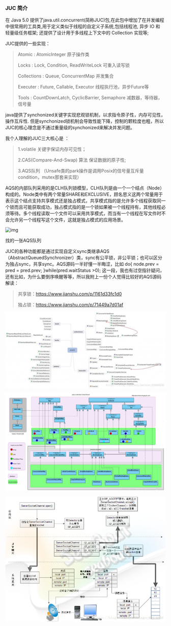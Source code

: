 ### JUC 简介

在 Java 5.0 提供了java.util.concurrent(简称JUC)包,在此包中增加了在并发编程中很常用的工具类,用于定义类似于线程的自定义子系统,包括线程池, 异步 IO 和 轻量级任务框架; 还提供了设计用于多线程上下文中的 Collection 实现等;

JUC提供的一些实现：

>Atomic : AtomicInteger  原子操作类
>
>Locks : Lock, Condition, ReadWriteLock  可重入读写锁
>
>Collections : Queue, ConcurrentMap 并发集合
>
>Executer : Future, Callable, Executor 线程执行池，异步Future等
>
>Tools : CountDownLatch, CyclicBarrier, Semaphore 减数器，等待器，信号量

java提供了synchonized关键字实现悲观锁机制，以求指令原子性，内存可见性，操作互斥性. 但是synchonized锁机制会导致性能下降，控制的颗粒度也粗，所以JUC的核心理念是不通过重量级的synchonized来解决并发问题。

我个人理解的JUC三大核心是 ：

>   1.volatile 关键字保证内存可见性；
>
>   2.CAS(Compare-And-Swap) 算法 保证数据的原子性;
>
>   3.AQS队列   （Unsafe类的park操作是调用Posix的信号量互斥量 condition，mutex那套来实现）

AQS的内部队列采用的是CLH队列锁模型，CLH队列是由一个一个结点（Node）构成的。Node类中有两个常量SHARE和EXCLUSIVE，顾名思义这两个常量用于表示这个结点支持共享模式还是独占模式，共享模式指的是允许多个线程获取同一个锁而且可能获取成功，独占模式指的是一个锁如果被一个线程持有，其他线程必须等待。多个线程读取一个文件可以采用共享模式，而当有一个线程在写文件时不会允许另一个线程写这个文件，这就是独占模式的应用场景。





![img](https:////upload-images.jianshu.io/upload_images/12561325-c85040f7dabc4b2c.png?imageMogr2/auto-orient/strip|imageView2/2/w/888/format/webp)

找的一张AQS队列

JUC的各种功能都是通过实现自定义sync类继承AQS（AbstractQueuedSynchronizer）类，sync有公平锁，非公平锁；也可以区分为独占sync，共享sync。AQS源码一半好懂一半晦涩，比如 do{                node.prev = pred = pred.prev;            }while(pred.waitStatus >0); 这一段，我也有过空指针疑问，还有比如，为什么要倒序唤醒等等，所以我附上一份个人觉得比较好的AQS源码解读：

>   共享锁：https://www.jianshu.com/p/1161d33fc1d0
>
>   独占锁：https://www.jianshu.com/p/71449a7d01af













![在这里插入图片描述](概况.assets/20190321160902460.jpg)

![在这里插入图片描述](概况.assets/20190321160846610.png)

![在这里插入图片描述](概况.assets/20190321160954302.png)
